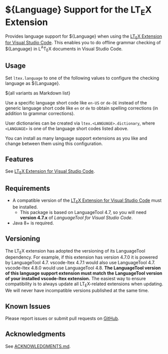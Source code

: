 # ${Language} Support for the LT<sub>E</sub>X Extension

Provides language support for ${Language} when using the [LT<sub>E</sub>X Extension for Visual Studio Code][ltex-ext]. This enables you to do offline grammar checking of ${Language} in L<sup>A</sup>T<sub>E</sub>X documents in Visual Studio Code.

## Usage

Set `ltex.language` to one of the following values to configure the checking language as ${Language}.

${all variants as Markdown list}

Use a specific language short code like `en-US` or `de-DE` instead of the generic language short code like `en` or `de` to obtain spelling corrections (in addition to grammar corrections).

User dictionaries can be created via `ltex.<LANGUAGE>.dictionary`, where `<LANGUAGE>` is one of the language short codes listed above.

You can install as many language support extensions as you like and change between them using this configuration.

## Features

See [LT<sub>E</sub>X Extension for Visual Studio Code][ltex-ext].

## Requirements

* A compatible version of the [LT<sub>E</sub>X Extension for Visual Studio Code][ltex-ext] must be installed.
  * This package is based on LanguageTool 4.7, so you will need **version 4.7.x** of _LanguageTool for Visual Studio Code_.
* Java 8+ is required.

## Versioning

The LT<sub>E</sub>X extension has adopted the versioning of its LanguageTool dependency. For example, if this extension has version 4.7.0 it is powered by LanguageTool 4.7. vscode-ltex 4.7.1 would also use LanguageTool 4.7. vscode-ltex 4.8.0 would use LanguageTool 4.8. **The LanguageTool version of this language support extension must match the LanguageTool version of your installed vscode-ltex extension.** The easiest way to ensure compatibility is to always update all LT<sub>E</sub>X-related extensions when updating. We will never have incompatible versions published at the same time.

## Known Issues

Please report issues or submit pull requests on [GitHub](https://github.com/valentjn/vscode-ltex).

## Acknowledgments

See [ACKNOWLEDGMENTS.md](./ACKNOWLEDGMENTS.md).

[ltex-ext]: https://marketplace.visualstudio.com/items?itemName=valentjn.vscode-ltex
